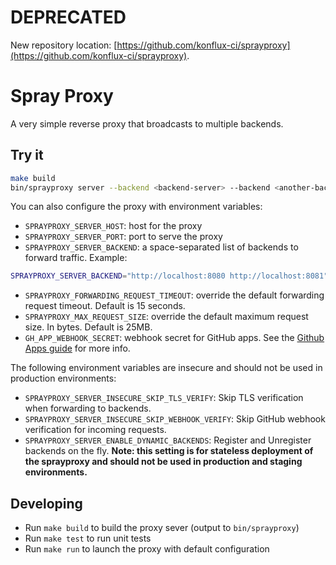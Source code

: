 # DEPRECATED
New repository location: [https://github.com/konflux-ci/sprayproxy](https://github.com/konflux-ci/sprayproxy).

# Spray Proxy

A very simple reverse proxy that broadcasts to multiple backends.

## Try it

```sh
make build
bin/sprayproxy server --backend <backend-server> --backend <another-backend-server>
```

You can also configure the proxy with environment variables:

* `SPRAYPROXY_SERVER_HOST`: host for the proxy
* `SPRAYPROXY_SERVER_PORT`: port to serve the proxy
* `SPRAYPROXY_SERVER_BACKEND`: a space-separated list of backends to forward traffic. Example:

```sh
SPRAYPROXY_SERVER_BACKEND="http://localhost:8080 http://localhost:8081"
```

* `SPRAYPROXY_FORWARDING_REQUEST_TIMEOUT`: override the default forwarding request timeout. Default
  is 15 seconds.
* `SPRAYPROXY_MAX_REQUEST_SIZE`: override the default maximum request size. In bytes. Default is 25MB.
* `GH_APP_WEBHOOK_SECRET`: webhook secret for GitHub apps. See the
  [Github Apps guide](/docs/github-app.md) for more info.

The following environment variables are insecure and should not be used in production environments:

* `SPRAYPROXY_SERVER_INSECURE_SKIP_TLS_VERIFY`: Skip TLS verification when forwarding to backends.
* `SPRAYPROXY_SERVER_INSECURE_SKIP_WEBHOOK_VERIFY`: Skip GitHub webhook verification for incoming
  requests.
* `SPRAYPROXY_SERVER_ENABLE_DYNAMIC_BACKENDS`: Register and Unregister backends on the fly.
  **Note: this setting is for stateless deployment of the sprayproxy and should not be used in production and staging environments.**


## Developing

* Run `make build` to build the proxy sever (output to `bin/sprayproxy`)
* Run `make test` to run unit tests
* Run `make run` to launch the proxy with default configuration
